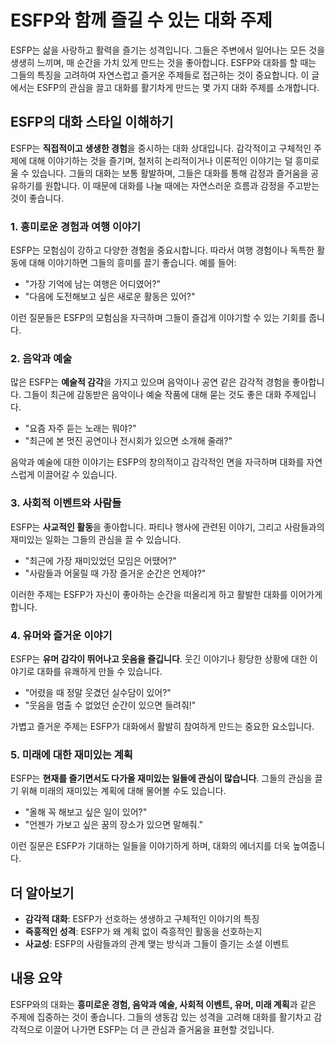 # ESFP와 함께 즐길 수 있는 대화 주제

ESFP는 삶을 사랑하고 활력을 즐기는 성격입니다. 그들은 주변에서 일어나는 모든 것을 생생히 느끼며, 매 순간을 가치 있게 만드는 것을 좋아합니다. ESFP와 대화를 할 때는 그들의 특징을 고려하여 자연스럽고 즐거운 주제들로 접근하는 것이 중요합니다. 이 글에서는 ESFP의 관심을 끌고 대화를 활기차게 만드는 몇 가지 대화 주제를 소개합니다.

## ESFP의 대화 스타일 이해하기

ESFP는 **직접적이고 생생한 경험**을 중시하는 대화 상대입니다. 감각적이고 구체적인 주제에 대해 이야기하는 것을 즐기며, 철저히 논리적이거나 이론적인 이야기는 덜 흥미로울 수 있습니다. 그들의 대화는 보통 활발하며, 그들은 대화를 통해 감정과 즐거움을 공유하기를 원합니다. 이 때문에 대화를 나눌 때에는 자연스러운 흐름과 감정을 주고받는 것이 좋습니다.

### 1. 흥미로운 경험과 여행 이야기
ESFP는 모험심이 강하고 다양한 경험을 중요시합니다. 따라서 여행 경험이나 독특한 활동에 대해 이야기하면 그들의 흥미를 끌기 좋습니다. 예를 들어:
- "가장 기억에 남는 여행은 어디였어?"
- "다음에 도전해보고 싶은 새로운 활동은 있어?"

이런 질문들은 ESFP의 모험심을 자극하며 그들이 즐겁게 이야기할 수 있는 기회를 줍니다.

### 2. 음악과 예술
많은 ESFP는 **예술적 감각**을 가지고 있으며 음악이나 공연 같은 감각적 경험을 좋아합니다. 그들이 최근에 감동받은 음악이나 예술 작품에 대해 묻는 것도 좋은 대화 주제입니다.
- "요즘 자주 듣는 노래는 뭐야?"
- "최근에 본 멋진 공연이나 전시회가 있으면 소개해 줄래?"

음악과 예술에 대한 이야기는 ESFP의 창의적이고 감각적인 면을 자극하며 대화를 자연스럽게 이끌어갈 수 있습니다.

### 3. 사회적 이벤트와 사람들
ESFP는 **사교적인 활동**을 좋아합니다. 파티나 행사에 관련된 이야기, 그리고 사람들과의 재미있는 일화는 그들의 관심을 끌 수 있습니다.
- "최근에 가장 재미있었던 모임은 어땠어?"
- "사람들과 어울릴 때 가장 즐거운 순간은 언제야?"

이러한 주제는 ESFP가 자신이 좋아하는 순간을 떠올리게 하고 활발한 대화를 이어가게 합니다.

### 4. 유머와 즐거운 이야기
ESFP는 **유머 감각이 뛰어나고 웃음을 즐깁니다**. 웃긴 이야기나 황당한 상황에 대한 이야기로 대화를 유쾌하게 만들 수 있습니다.
- "어렸을 때 정말 웃겼던 실수담이 있어?"
- "웃음을 멈출 수 없었던 순간이 있으면 들려줘!"

가볍고 즐거운 주제는 ESFP가 대화에서 활발히 참여하게 만드는 중요한 요소입니다.

### 5. 미래에 대한 재미있는 계획
ESFP는 **현재를 즐기면서도 다가올 재미있는 일들에 관심이 많습니다**. 그들의 관심을 끌기 위해 미래의 재미있는 계획에 대해 물어볼 수도 있습니다.
- "올해 꼭 해보고 싶은 일이 있어?"
- "언젠가 가보고 싶은 꿈의 장소가 있으면 말해줘."

이런 질문은 ESFP가 기대하는 일들을 이야기하게 하며, 대화의 에너지를 더욱 높여줍니다.

## 더 알아보기

- **감각적 대화**: ESFP가 선호하는 생생하고 구체적인 이야기의 특징
- **즉흥적인 성격**: ESFP가 왜 계획 없이 즉흥적인 활동을 선호하는지
- **사교성**: ESFP의 사람들과의 관계 맺는 방식과 그들이 즐기는 소셜 이벤트

## 내용 요약

ESFP와의 대화는 **흥미로운 경험, 음악과 예술, 사회적 이벤트, 유머, 미래 계획**과 같은 주제에 집중하는 것이 좋습니다. 그들의 생동감 있는 성격을 고려해 대화를 활기차고 감각적으로 이끌어 나가면 ESFP는 더 큰 관심과 즐거움을 표현할 것입니다.
